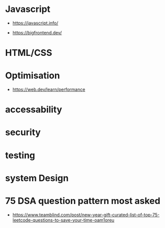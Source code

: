 # Javascript 
 - https://javascript.info/
  
 - https://bigfrontend.dev/


# HTML/CSS


# Optimisation
  - https://web.dev/learn/performance


# accessability

# security

# testing
  

# system Design
  


# 75 DSA question pattern most asked
 - https://www.teamblind.com/post/new-year-gift-curated-list-of-top-75-leetcode-questions-to-save-your-time-oam1oreu
